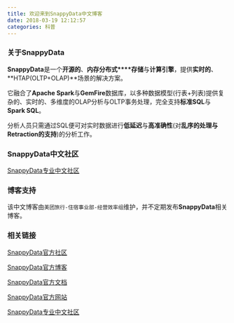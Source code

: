 ```yaml
---
title: 欢迎来到SnappyData中文博客
date: 2018-03-19 12:12:57
categories: 科普
---
```



### 关于SnappyData

**SnappyData**是一个**开源的**、**内存分布式****存储**与**计算引擎**，提供**实时的**、**HTAP(OLTP+OLAP)**场景的解决方案。

它融合了**Apache Spark**与**GemFire**数据库，以多种数据模型(行表+列表)提供复杂的、实时的、多维度的OLAP分析与OLTP事务处理，完全支持**标准SQL**与**Spark SQL**。

分析人员只需通过SQL便可对实时数据进行**低延迟**与**高准确性**(对**乱序的处理与Retraction的支持**)的分析工作。

<!-- more -->

### SnappyData中文社区

[SnappyData专业中文社区](http://snappydata.club/)

### 博客支持

该中文博客由``美团旅行-住宿事业部-经营效率组``维护，并不定期发布**SnappyData**相关博客。


### 相关链接

[SnappyData官方社区](https://www.snappydata.io/community)

[SnappyData官方博客](https://www.snappydata.io/blog)

[SnappyData官方文档](https://snappydatainc.github.io/snappydata/)

[SnappyData官方网站](https://www.snappydata.io/)

[SnappyData专业中文社区](http://snappydata.club/)



